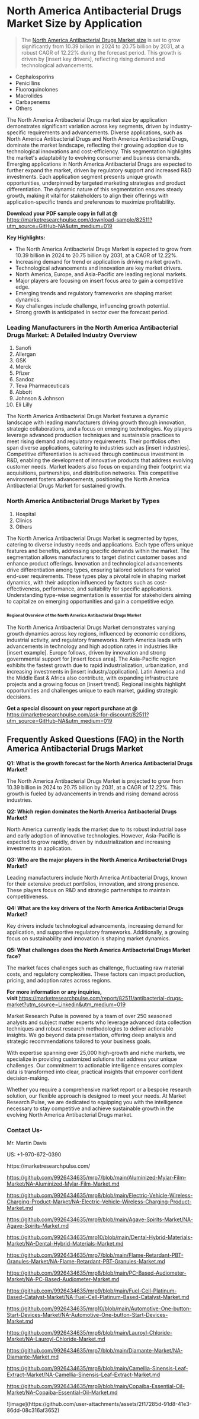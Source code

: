 <h1>North America Antibacterial Drugs Market&nbsp;Size by Application</h1><blockquote><p>The <a href="https://marketresearchpulse.com/download-sample/82511?utm_source=GitHub-NA&amp;utm_medium=019">North America Antibacterial Drugs Market size</a> is set to grow significantly from 10.39 billion in 2024 to 20.75 billion by 2031, at a robust CAGR of 12.22% during the forecast period. This growth is driven by [insert key drivers], reflecting rising demand and technological advancements.</p></blockquote><ul><li>Cephalosporins<li> Penicillins<li> Fluoroquinolones<li> Macrolides<li> Carbapenems<li> Others</li></ul><p>The North America Antibacterial Drugs market size by application demonstrates significant variation across key segments, driven by industry-specific requirements and advancements. Diverse applications, such as North America Antibacterial Drugs and North America Antibacterial Drugs, dominate the market landscape, reflecting their growing adoption due to technological innovations and cost-efficiency. This segmentation highlights the market's adaptability to evolving consumer and business demands. Emerging applications in North America Antibacterial Drugs are expected to further expand the market, driven by regulatory support and increased R&D investments. Each application segment presents unique growth opportunities, underpinned by targeted marketing strategies and product differentiation. The dynamic nature of this segmentation ensures steady growth, making it vital for stakeholders to align their offerings with application-specific trends and preferences to maximize profitability.</p><p><strong>Download your PDF sample copy in full at @ </strong><a href="https://marketresearchpulse.com/download-sample/82511?utm_source=GitHub-NA&amp;utm_medium=019">https://marketresearchpulse.com/download-sample/82511?utm_source=GitHub-NA&amp;utm_medium=019</a></p><p><strong>Key Highlights: </strong></p><ul><li>The North America Antibacterial Drugs Market is expected to grow from 10.39 billion in 2024 to 20.75 billion by 2031, at a CAGR of 12.22%.</li><li>Increasing demand for trend or application is driving market growth.</li><li>Technological advancements and innovation are key market drivers.</li><li>North America, Europe, and Asia-Pacific are leading regional markets.</li><li>Major players are focusing on insert focus area to gain a competitive edge.</li><li>Emerging trends and regulatory frameworks are shaping market dynamics.</li><li>Key challenges include challenge, influencing growth potential.</li><li>Strong growth is anticipated in sector over the forecast period.</li></ul><h3>Leading Manufacturers in the North America Antibacterial Drugs Market: A Detailed Industry Overview</h3><ol><li>Sanofi</li><li>Allergan</li><li>GSK</li><li>Merck</li><li>Pfizer</li><li>Sandoz</li><li>Teva Pharmaceuticals</li><li>Abbott</li><li>Johnson & Johnson</li><li>Eli Lilly</li></ol><div class="flex max-w-full flex-col flex-grow"><div class="min-h-8 text-message flex w-full flex-col items-end gap-2 whitespace-normal break-words [.text-message+&amp;]:mt-5" dir="auto" data-message-author-role="assistant" data-message-id="fd8432e4-4910-450d-b182-61b7bfb0a01f" data-message-model-slug="gpt-4o"><div class="flex w-full flex-col gap-1 empty:hidden first:pt-[3px]"><div class="markdown prose w-full break-words dark:prose-invert light"><p>The North America Antibacterial Drugs Market features a dynamic landscape with leading manufacturers driving growth through innovation, strategic collaborations, and a focus on emerging technologies. Key players leverage advanced production techniques and sustainable practices to meet rising demand and regulatory requirements. Their portfolios often span diverse applications, catering to industries such as [insert industries]. Competitive differentiation is achieved through continuous investment in R&amp;D, enabling the development of innovative products that address evolving customer needs. Market leaders also focus on expanding their footprint via acquisitions, partnerships, and distribution networks. This competitive environment fosters advancements, positioning the North America Antibacterial Drugs Market for sustained growth.</p></div></div></div></div><h3>North America Antibacterial Drugs Market by Types</h3><ol><li>Hospital<li> Clinics<li> Others</li></ol><div class="flex max-w-full flex-col flex-grow"><div class="min-h-8 text-message flex w-full flex-col items-end gap-2 whitespace-normal break-words [.text-message+&amp;]:mt-5" dir="auto" data-message-author-role="assistant" data-message-id="084470be-0bb7-4664-bddf-5156b4f41249" data-message-model-slug="gpt-4o-mini"><div class="flex w-full flex-col gap-1 empty:hidden first:pt-[3px]"><div class="markdown prose w-full break-words dark:prose-invert light"><p>The North America Antibacterial Drugs Market is segmented by types, catering to diverse industry needs and applications. Each type offers unique features and benefits, addressing specific demands within the market. The segmentation allows manufacturers to target distinct customer bases and enhance product offerings. Innovation and technological advancements drive differentiation among types, ensuring tailored solutions for varied end-user requirements. These types play a pivotal role in shaping market dynamics, with their adoption influenced by factors such as cost-effectiveness, performance, and suitability for specific applications. Understanding type-wise segmentation is essential for stakeholders aiming to capitalize on emerging opportunities and gain a competitive edge.</p></div></div></div></div><h3><span style="font-size: 11px;">Regional Overview of the North America Antibacterial Drugs Market</span></h3><div class="flex max-w-full flex-col flex-grow"><div class="min-h-8 text-message flex w-full flex-col items-end gap-2 whitespace-normal break-words [.text-message+&amp;]:mt-5" dir="auto" data-message-author-role="assistant" data-message-id="e9038762-ce64-4e30-91c9-9bd413514231" data-message-model-slug="gpt-4o-mini"><div class="flex w-full flex-col gap-1 empty:hidden first:pt-[3px]"><div class="markdown prose w-full break-words dark:prose-invert light"><p>The North America Antibacterial Drugs Market demonstrates varying growth dynamics across key regions, influenced by economic conditions, industrial activity, and regulatory frameworks. North America leads with advancements in technology and high adoption rates in industries like [insert example]. Europe follows, driven by innovation and strong governmental support for [insert focus area]. The Asia-Pacific region exhibits the fastest growth due to rapid industrialization, urbanization, and increasing investments in [insert industry/application]. Latin America and the Middle East &amp; Africa also contribute, with expanding infrastructure projects and a growing focus on [insert trend]. Regional insights highlight opportunities and challenges unique to each market, guiding strategic decisions.</p></div></div></div></div><p><strong>Get a special discount on your report purchase at @ </strong><a href="https://marketresearchpulse.com/ask-for-discount/82511?utm_source=GitHub-NA&amp;utm_medium=019">https://marketresearchpulse.com/ask-for-discount/82511?utm_source=GitHub-NA&amp;utm_medium=019</a></p><h2>Frequently Asked Questions (FAQ) in the North America Antibacterial Drugs Market</h2><p><strong>Q1: What is the growth forecast for the North America Antibacterial Drugs Market?</strong></p><p>The North America Antibacterial Drugs Market is projected to grow from 10.39 billion in 2024 to 20.75 billion by 2031, at a CAGR of 12.22%. This growth is fueled by advancements in trends and rising demand across industries.</p><p><strong>Q2: Which region dominates the North America Antibacterial Drugs Market?</strong></p><p>North America currently leads the market due to its robust industrial base and early adoption of innovative technologies. However, Asia-Pacific is expected to grow rapidly, driven by industrialization and increasing investments in application.</p><p><strong>Q3: Who are the major players in the North America Antibacterial Drugs Market?</strong></p><p>Leading manufacturers include North America Antibacterial Drugs, known for their extensive product portfolios, innovation, and strong presence. These players focus on R&amp;D and strategic partnerships to maintain competitiveness.</p><p><strong>Q4: What are the key drivers of the North America Antibacterial Drugs Market?</strong></p><p>Key drivers include technological advancements, increasing demand for application, and supportive regulatory frameworks. Additionally, a growing focus on sustainability and innovation is shaping market dynamics.</p><p><strong>Q5: What challenges does the North America Antibacterial Drugs Market face?</strong></p><p>The market faces challenges such as challenge, fluctuating raw material costs, and regulatory complexities. These factors can impact production, pricing, and adoption rates across regions.</p><p><strong>For more information or any inquiries, visit&nbsp;</strong><a href="https://marketresearchpulse.com/report/82511/antibacterial-drugs-market?utm_source=Linkedin&utm_medium=019">https://marketresearchpulse.com/report/82511/antibacterial-drugs-market?utm_source=Linkedin&utm_medium=019</a></p><p>Market Research Pulse is powered by a team of over 250 seasoned analysts and subject matter experts who leverage advanced data collection techniques and robust research methodologies to deliver actionable insights. We go beyond data presentation, offering deep analysis and strategic recommendations tailored to your business goals.</p><p>With expertise spanning over 25,000 high-growth and niche markets, we specialize in providing customized solutions that address your unique challenges. Our commitment to actionable intelligence ensures complex data is transformed into clear, practical insights that empower confident decision-making.</p><p>Whether you require a comprehensive market report or a bespoke research solution, our flexible approach is designed to meet your needs. At Market Research Pulse, we are dedicated to equipping you with the intelligence necessary to stay competitive and achieve sustainable growth in the evolving North America Antibacterial Drugs market.</p><h3><strong>Contact Us-</strong></h3><p>Mr. Martin Davis</p><p>US: +1-970-672-0390</p><p>https://marketresearchpulse.com/</p><p><a href="https://github.com/9926434635/mrp7/blob/main/Aluminized-Mylar-Film-Market/NA-Aluminized-Mylar-Film-Market.md">https://github.com/9926434635/mrp7/blob/main/Aluminized-Mylar-Film-Market/NA-Aluminized-Mylar-Film-Market.md</a></p><p><a href="https://github.com/9926434635/mrp8/blob/main/Electric-Vehicle-Wireless-Charging-Product-Market/NA-Electric-Vehicle-Wireless-Charging-Product-Market.md">https://github.com/9926434635/mrp8/blob/main/Electric-Vehicle-Wireless-Charging-Product-Market/NA-Electric-Vehicle-Wireless-Charging-Product-Market.md</a></p><p><a href="https://github.com/9926434635/mrp9/blob/main/Agave-Spirits-Market/NA-Agave-Spirits-Market.md">https://github.com/9926434635/mrp9/blob/main/Agave-Spirits-Market/NA-Agave-Spirits-Market.md</a></p><p><a href="https://github.com/9926434635/mrp10/blob/main/Dental-Hybrid-Materials-Market/NA-Dental-Hybrid-Materials-Market.md">https://github.com/9926434635/mrp10/blob/main/Dental-Hybrid-Materials-Market/NA-Dental-Hybrid-Materials-Market.md</a></p><p><a href="https://github.com/9926434635/mrp7/blob/main/Flame-Retardant-PBT-Granules-Market/NA-Flame-Retardant-PBT-Granules-Market.md">https://github.com/9926434635/mrp7/blob/main/Flame-Retardant-PBT-Granules-Market/NA-Flame-Retardant-PBT-Granules-Market.md</a></p><p><a href="https://github.com/9926434635/mrp8/blob/main/PC-Based-Audiometer-Market/NA-PC-Based-Audiometer-Market.md">https://github.com/9926434635/mrp8/blob/main/PC-Based-Audiometer-Market/NA-PC-Based-Audiometer-Market.md</a></p><p><a href="https://github.com/9926434635/mrp9/blob/main/Fuel-Cell-Platinum-Based-Catalyst-Market/NA-Fuel-Cell-Platinum-Based-Catalyst-Market.md">https://github.com/9926434635/mrp9/blob/main/Fuel-Cell-Platinum-Based-Catalyst-Market/NA-Fuel-Cell-Platinum-Based-Catalyst-Market.md</a></p><p><a href="https://github.com/9926434635/mrp10/blob/main/Automotive-One-button-Start-Devices-Market/NA-Automotive-One-button-Start-Devices-Market.md">https://github.com/9926434635/mrp10/blob/main/Automotive-One-button-Start-Devices-Market/NA-Automotive-One-button-Start-Devices-Market.md</a></p><p><a href="https://github.com/9926434635/mrp6/blob/main/Lauroyl-Chloride-Market/NA-Lauroyl-Chloride-Market.md">https://github.com/9926434635/mrp6/blob/main/Lauroyl-Chloride-Market/NA-Lauroyl-Chloride-Market.md</a></p><p><a href="https://github.com/9926434635/mrp7/blob/main/Diamante-Market/NA-Diamante-Market.md">https://github.com/9926434635/mrp7/blob/main/Diamante-Market/NA-Diamante-Market.md</a></p><p><a href="https://github.com/9926434635/mrp8/blob/main/Camellia-Sinensis-Leaf-Extract-Market/NA-Camellia-Sinensis-Leaf-Extract-Market.md">https://github.com/9926434635/mrp8/blob/main/Camellia-Sinensis-Leaf-Extract-Market/NA-Camellia-Sinensis-Leaf-Extract-Market.md</a></p><p><a href="https://github.com/9926434635/mrp9/blob/main/Copaiba-Essential-Oil-Market/NA-Copaiba-Essential-Oil-Market.md">https://github.com/9926434635/mrp9/blob/main/Copaiba-Essential-Oil-Market/NA-Copaiba-Essential-Oil-Market.md</a></p>
![image](https://github.com/user-attachments/assets/2f17285d-91d8-41e3-86dd-08c316af3652)
